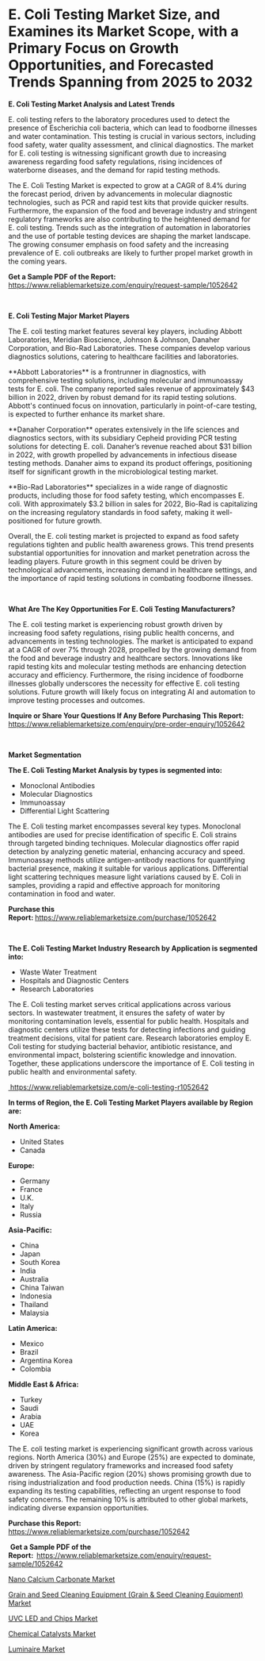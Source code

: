 <p><h1>E. Coli Testing Market Size, and Examines its Market Scope, with a Primary Focus on Growth Opportunities, and Forecasted Trends Spanning from 2025 to 2032</h1></p><p><strong>E. Coli Testing Market Analysis and Latest Trends</strong></p>
<p><p>E. coli testing refers to the laboratory procedures used to detect the presence of Escherichia coli bacteria, which can lead to foodborne illnesses and water contamination. This testing is crucial in various sectors, including food safety, water quality assessment, and clinical diagnostics. The market for E. coli testing is witnessing significant growth due to increasing awareness regarding food safety regulations, rising incidences of waterborne diseases, and the demand for rapid testing methods.</p><p>The E. Coli Testing Market is expected to grow at a CAGR of 8.4% during the forecast period, driven by advancements in molecular diagnostic technologies, such as PCR and rapid test kits that provide quicker results. Furthermore, the expansion of the food and beverage industry and stringent regulatory frameworks are also contributing to the heightened demand for E. coli testing. Trends such as the integration of automation in laboratories and the use of portable testing devices are shaping the market landscape. The growing consumer emphasis on food safety and the increasing prevalence of E. coli outbreaks are likely to further propel market growth in the coming years.</p></p>
<p><strong>Get a Sample PDF of the Report:&nbsp;</strong> <a href="https://www.reliablemarketsize.com/enquiry/request-sample/1052642?utm_campaign=1998&utm_medium=2&utm_source=Github&utm_content=ia&utm_term=22032025&utm_id=e-coli-testing">https://www.reliablemarketsize.com/enquiry/request-sample/1052642</a></p>
<p>&nbsp;</p>
<p><strong>E. Coli Testing Major Market Players</strong></p>
<p><p>The E. coli testing market features several key players, including Abbott Laboratories, Meridian Bioscience, Johnson & Johnson, Danaher Corporation, and Bio-Rad Laboratories. These companies develop various diagnostics solutions, catering to healthcare facilities and laboratories.</p><p>**Abbott Laboratories** is a frontrunner in diagnostics, with comprehensive testing solutions, including molecular and immunoassay tests for E. coli. The company reported sales revenue of approximately $43 billion in 2022, driven by robust demand for its rapid testing solutions. Abbott's continued focus on innovation, particularly in point-of-care testing, is expected to further enhance its market share.</p><p>**Danaher Corporation** operates extensively in the life sciences and diagnostics sectors, with its subsidiary Cepheid providing PCR testing solutions for detecting E. coli. Danaher’s revenue reached about $31 billion in 2022, with growth propelled by advancements in infectious disease testing methods. Danaher aims to expand its product offerings, positioning itself for significant growth in the microbiological testing market.</p><p>**Bio-Rad Laboratories** specializes in a wide range of diagnostic products, including those for food safety testing, which encompasses E. coli. With approximately $3.2 billion in sales for 2022, Bio-Rad is capitalizing on the increasing regulatory standards in food safety, making it well-positioned for future growth.</p><p>Overall, the E. coli testing market is projected to expand as food safety regulations tighten and public health awareness grows. This trend presents substantial opportunities for innovation and market penetration across the leading players. Future growth in this segment could be driven by technological advancements, increasing demand in healthcare settings, and the importance of rapid testing solutions in combating foodborne illnesses.</p></p>
<p>&nbsp;</p>
<p><strong>What Are The Key Opportunities For E. Coli Testing Manufacturers?</strong></p>
<p><p>The E. coli testing market is experiencing robust growth driven by increasing food safety regulations, rising public health concerns, and advancements in testing technologies. The market is anticipated to expand at a CAGR of over 7% through 2028, propelled by the growing demand from the food and beverage industry and healthcare sectors. Innovations like rapid testing kits and molecular testing methods are enhancing detection accuracy and efficiency. Furthermore, the rising incidence of foodborne illnesses globally underscores the necessity for effective E. coli testing solutions. Future growth will likely focus on integrating AI and automation to improve testing processes and outcomes.</p></p>
<p><strong>Inquire or Share Your Questions If Any Before Purchasing This Report:</strong> <a href="https://www.reliablemarketsize.com/enquiry/pre-order-enquiry/1052642?utm_campaign=1998&utm_medium=2&utm_source=Github&utm_content=ia&utm_term=22032025&utm_id=e-coli-testing">https://www.reliablemarketsize.com/enquiry/pre-order-enquiry/1052642</a></p>
<p>&nbsp;</p>
<p><strong>Market Segmentation</strong></p>
<p><strong>The E. Coli Testing Market Analysis by types is segmented into:</strong></p>
<p><ul><li>Monoclonal Antibodies</li><li>Molecular Diagnostics</li><li>Immunoassay</li><li>Differential Light Scattering</li></ul></p>
<p><p>The E. Coli testing market encompasses several key types. Monoclonal antibodies are used for precise identification of specific E. Coli strains through targeted binding techniques. Molecular diagnostics offer rapid detection by analyzing genetic material, enhancing accuracy and speed. Immunoassay methods utilize antigen-antibody reactions for quantifying bacterial presence, making it suitable for various applications. Differential light scattering techniques measure light variations caused by E. Coli in samples, providing a rapid and effective approach for monitoring contamination in food and water.</p></p>
<p><strong>Purchase this Report:&nbsp;</strong><a href="https://www.reliablemarketsize.com/purchase/1052642?utm_campaign=1998&utm_medium=2&utm_source=Github&utm_content=ia&utm_term=22032025&utm_id=e-coli-testing">https://www.reliablemarketsize.com/purchase/1052642</a></p>
<p>&nbsp;</p>
<p><strong>The E. Coli Testing Market Industry Research by Application is segmented into:</strong></p>
<p><ul><li>Waste Water Treatment</li><li>Hospitals and Diagnostic Centers</li><li>Research Laboratories</li></ul></p>
<p><p>The E. Coli testing market serves critical applications across various sectors. In wastewater treatment, it ensures the safety of water by monitoring contamination levels, essential for public health. Hospitals and diagnostic centers utilize these tests for detecting infections and guiding treatment decisions, vital for patient care. Research laboratories employ E. Coli testing for studying bacterial behavior, antibiotic resistance, and environmental impact, bolstering scientific knowledge and innovation. Together, these applications underscore the importance of E. Coli testing in public health and environmental safety.</p></p>
<p><a href="https://www.reliablemarketsize.com/e-coli-testing-r1052642?utm_campaign=1998&utm_medium=2&utm_source=Github&utm_content=ia&utm_term=22032025&utm_id=e-coli-testing">&nbsp;https://www.reliablemarketsize.com/e-coli-testing-r1052642</a></p>
<p><strong>In terms of Region, the E. Coli Testing Market Players available by Region are:</strong></p>
<p>
    <p> <strong> North America: </strong>
        <ul>
            <li>United States</li>
            <li>Canada</li>
        </ul>
        </p> 
    <p> <strong> Europe: </strong>
        <ul>
            <li>Germany</li>
            <li>France</li>
            <li>U.K.</li>
            <li>Italy</li>
            <li>Russia</li>
        </ul>
        </p> 
    <p> <strong> Asia-Pacific: </strong>
        <ul>
            <li>China</li>
            <li>Japan</li>
            <li>South Korea</li>
            <li>India</li>
            <li>Australia</li>
            <li>China Taiwan</li>
            <li>Indonesia</li>
            <li>Thailand</li>
            <li>Malaysia</li>
        </ul>
        </p> 
    <p> <strong> Latin America: </strong>
        <ul>
            <li>Mexico</li>
            <li>Brazil</li>
            <li>Argentina Korea</li>
            <li>Colombia</li>
        </ul>
        </p> 
    <p> <strong> Middle East & Africa: </strong>
        <ul>
            <li>Turkey</li>
            <li>Saudi</li>
            <li>Arabia</li>
            <li>UAE</li>
            <li>Korea</li>
        </ul>
    </p>
    </p>
<p><p>The E. coli testing market is experiencing significant growth across various regions. North America (30%) and Europe (25%) are expected to dominate, driven by stringent regulatory frameworks and increased food safety awareness. The Asia-Pacific region (20%) shows promising growth due to rising industrialization and food production needs. China (15%) is rapidly expanding its testing capabilities, reflecting an urgent response to food safety concerns. The remaining 10% is attributed to other global markets, indicating diverse expansion opportunities.</p></p>
<p><strong>Purchase this Report: </strong><a href="https://www.reliablemarketsize.com/purchase/1052642?utm_campaign=1998&utm_medium=2&utm_source=Github&utm_content=ia&utm_term=22032025&utm_id=e-coli-testing">https://www.reliablemarketsize.com/purchase/1052642</a></p>
<p>&nbsp;<strong>Get a Sample PDF of the Report:&nbsp;&nbsp;</strong><a href="https://www.reliablemarketsize.com/enquiry/request-sample/1052642?utm_campaign=1998&utm_medium=2&utm_source=Github&utm_content=ia&utm_term=22032025&utm_id=e-coli-testing">https://www.reliablemarketsize.com/enquiry/request-sample/1052642</a></p>
<p><strong></strong></p>
<p><p><a href="https://github.com/langolaskark/Market-Research-Report-List-1/blob/main/nano-calcium-carbonate-market.md?utm_campaign=1998&utm_medium=2&utm_source=Github&utm_content=ia&utm_term=22032025&utm_id=e-coli-testing">Nano Calcium Carbonate Market</a></p><p><a href="https://github.com/arneslullapq/Market-Research-Report-List-1/blob/main/grain-and-seed-cleaning-equipment-grain-seed-cleaning-equipment-market.md?utm_campaign=1998&utm_medium=2&utm_source=Github&utm_content=ia&utm_term=22032025&utm_id=e-coli-testing">Grain and Seed Cleaning Equipment (Grain & Seed Cleaning Equipment) Market</a></p><p><a href="https://github.com/thatejanet4y/Market-Research-Report-List-1/blob/main/uvc-led-and-chips-market.md?utm_campaign=1998&utm_medium=2&utm_source=Github&utm_content=ia&utm_term=22032025&utm_id=e-coli-testing">UVC LED and Chips Market</a></p><p><a href="https://github.com/arocasanzib6/Market-Research-Report-List-1/blob/main/chemical-catalysts-market.md?utm_campaign=1998&utm_medium=2&utm_source=Github&utm_content=ia&utm_term=22032025&utm_id=e-coli-testing">Chemical Catalysts Market</a></p><p><a href="https://github.com/dringals/Market-Research-Report-List-6/blob/main/luminaire-market.md?utm_campaign=1998&utm_medium=2&utm_source=Github&utm_content=ia&utm_term=22032025&utm_id=e-coli-testing">Luminaire Market</a></p></p>